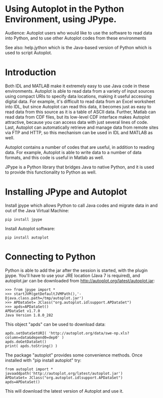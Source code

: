 # Using Autoplot in the Python Environment, using JPype.

Audience: Autoplot users who would like to use the software to read data into Python, and to use other Autoplot codes from these environments

See also: help.jython which is the Java-based version of Python which is used to script Autoplot.

# Introduction
Both IDL and MATLAB make it extremely easy to use Java code in these environments. Autoplot is able to read data from a variety of input sources using compact URIs to specify data locations, making it useful accessing digital data. For example, it's difficult to read data from an Excel worksheet into IDL, but since Autoplot can read this data, it becomes just as easy to read data from this source as it is a table of ASCII data. Further, Matlab can read data from CDF files, but its low-level CDF interface makes Autoplot attractive, because you can access data with just several lines of code. Last, Autoplot can automatically retrieve and manage data from remote sites via FTP and HTTP, so this mechanism can be used in IDL and MATLAB as well.

Autoplot contains a number of codes that are useful, in addition to reading data. For example, Autoplot is able to write data to a number of data formats, and this code is useful in Matlab as well.

JPype is a Python library that bridges Java to native Python, and it is used to provide this functionality to Python as well.

# Installing JPype and Autoplot
Install jpype which allows Python to call Java codes and migrate data in and out of the Java Virtual Machine:
 
~~~~~
pip install jpype
~~~~~

Install Autoplot software:
~~~~~
pip install autoplot
~~~~~

# Connecting to Python
Python is able to add the jar after the session is started, with the plugin jpype. You'll have to use your JRE location (Java 7 is required), and autoplot.jar can be downloaded from http://autoplot.org/latest/autoplot.jar:

~~~~~
>>> from jpype import *
>>> startJVM(getDefaultJVMPath(),'-Djava.class.path=/tmp/autoplot.jar')
>>> APDataSet= JClass("org.autoplot.idlsupport.APDataSet")
>>> apds=APDataSet()
APDataSet v1.7.0
Java Version 1.8.0_282
~~~~~

This object "apds" can be used to download data:
~~~~~
apds.setDataSetURI( 'http://autoplot.org/data/swe-np.xls?column=data&depend0=dep0' )
apds.doGetDataSet()
print( apds.toString() )
~~~~~

The package "autoplot" provides some convenience methods.  Once installed
with "pip install autoplot" try:
~~~~~
from autoplot import *
javaaddpath('http://autoplot.org/latest/autoplot.jar')
APDataSet= JClass("org.autoplot.idlsupport.APDataSet")
apds=APDataSet()
~~~~~
This will download the latest version of Autoplot and use it.
